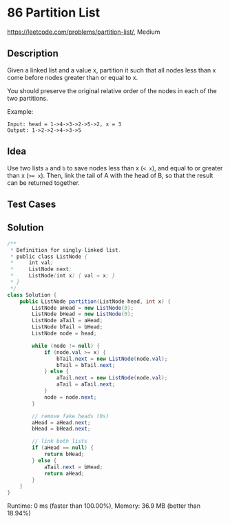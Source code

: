 # 86 Partition List

<https://leetcode.com/problems/partition-list/>, Medium

## Description

Given a linked list and a value x, partition it such that all nodes less than x come before nodes greater than or equal to x.

You should preserve the original relative order of the nodes in each of the two partitions.

Example:

```
Input: head = 1->4->3->2->5->2, x = 3
Output: 1->2->2->4->3->5
```

## Idea

Use two lists `a` and `b` to save nodes less than x (`< x`), and equal to or
greater than x (`>= x`). Then, link the tail of A with the head of B, so that
the result can be returned together.

## Test Cases

## Solution

```java
/**
 * Definition for singly-linked list.
 * public class ListNode {
 *     int val;
 *     ListNode next;
 *     ListNode(int x) { val = x; }
 * }
 */
class Solution {
    public ListNode partition(ListNode head, int x) {
        ListNode aHead = new ListNode(0);
        ListNode bHead = new ListNode(0);
        ListNode aTail = aHead;
        ListNode bTail = bHead;
        ListNode node = head;

        while (node != null) {
            if (node.val >= x) {
                bTail.next = new ListNode(node.val);
                bTail = bTail.next;
            } else {
                aTail.next = new ListNode(node.val);
                aTail = aTail.next;
            }
            node = node.next;
        }

        // remove fake heads (0s)
        aHead = aHead.next;
        bHead = bHead.next;

        // link both lists
        if (aHead == null) {
            return bHead;
        } else {
            aTail.next = bHead;
            return aHead;
        }
    }
}
```

Runtime: 0 ms (faster than 100.00%), Memory: 36.9 MB (better than 18.94%)
